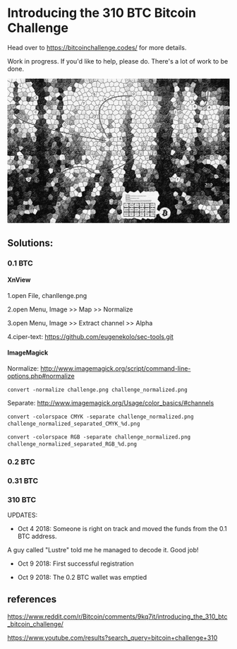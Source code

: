 # Introducing the 310 BTC Bitcoin Challenge

Head over to https://bitcoinchallenge.codes/ for more details.

Work in progress. If you'd like to help, please do. There's a lot of work to be done.

![raw image](https://raw.githubusercontent.com/yangboz/bitcoin-puzzles/master/310-btc/challenge.png)

## Solutions:

### 0.1 BTC 

#### XnView

1.open File, chanllenge.png

2.open Menu, Image >> Map >> Normalize

3.open Menu, Image >> Extract channel >> Alpha

4.ciper-text: https://github.com/eugenekolo/sec-tools.git


#### ImageMagick

Normalize: http://www.imagemagick.org/script/command-line-options.php#normalize

```
convert -normalize challenge.png challenge_normalized.png
```

Separate: http://www.imagemagick.org/Usage/color_basics/#channels

```
convert -colorspace CMYK -separate challenge_normalized.png challenge_normalized_separated_CMYK_%d.png
```

```
convert -colorspace RGB -separate challenge_normalized.png challenge_normalized_separated_RGB_%d.png 

```


### 0.2 BTC

### 0.31 BTC

### 310 BTC



UPDATES:

- Oct 4 2018: Someone is right on track and moved the funds from the 0.1 BTC address.

A guy called "Lustre" told me he managed to decode it. Good job!

- Oct 9 2018: First successful registration

- Oct 9 2018: The 0.2 BTC wallet was emptied


## references

https://www.reddit.com/r/Bitcoin/comments/9kq7it/introducing_the_310_btc_bitcoin_challenge/

https://www.youtube.com/results?search_query=bitcoin+challenge+310
